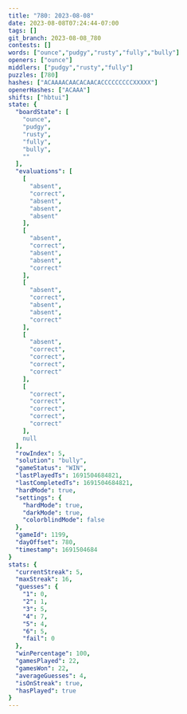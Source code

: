 ```yaml
---
title: "780: 2023-08-08"
date: 2023-08-08T07:24:44-07:00
tags: []
git_branch: 2023-08-08_780
contests: []
words: ["ounce","pudgy","rusty","fully","bully"]
openers: ["ounce"]
middlers: ["pudgy","rusty","fully"]
puzzles: [780]
hashes: ["ACAAAACAACACAACACCCCCCCCCXXXXX"]
openerHashes: ["ACAAA"]
shifts: ["hbtui"]
state: {
  "boardState": [
    "ounce",
    "pudgy",
    "rusty",
    "fully",
    "bully",
    ""
  ],
  "evaluations": [
    [
      "absent",
      "correct",
      "absent",
      "absent",
      "absent"
    ],
    [
      "absent",
      "correct",
      "absent",
      "absent",
      "correct"
    ],
    [
      "absent",
      "correct",
      "absent",
      "absent",
      "correct"
    ],
    [
      "absent",
      "correct",
      "correct",
      "correct",
      "correct"
    ],
    [
      "correct",
      "correct",
      "correct",
      "correct",
      "correct"
    ],
    null
  ],
  "rowIndex": 5,
  "solution": "bully",
  "gameStatus": "WIN",
  "lastPlayedTs": 1691504684821,
  "lastCompletedTs": 1691504684821,
  "hardMode": true,
  "settings": {
    "hardMode": true,
    "darkMode": true,
    "colorblindMode": false
  },
  "gameId": 1199,
  "dayOffset": 780,
  "timestamp": 1691504684
}
stats: {
  "currentStreak": 5,
  "maxStreak": 16,
  "guesses": {
    "1": 0,
    "2": 1,
    "3": 5,
    "4": 7,
    "5": 4,
    "6": 5,
    "fail": 0
  },
  "winPercentage": 100,
  "gamesPlayed": 22,
  "gamesWon": 22,
  "averageGuesses": 4,
  "isOnStreak": true,
  "hasPlayed": true
}
---
```

<!-- more -->
